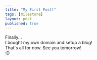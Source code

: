 ```yaml
---
title: "My First Post!"
tags: [milestone]
layout: post
published: true
---
```


Finally...  
I bought my own domain and setup a blog!  
That's all for now. See you tomorrow!  
:D